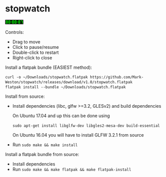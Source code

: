 # stopwatch

![Screenshot](screenshot.png)

Controls:
* Drag to move
* Click to pause/resume
* Double-click to restart
* Right-click to close

Install a flatpak bundle (EASIEST method):
    
    curl -o ~/Downloads/stopwatch.flatpak https://github.com/Mark-Weston/stopwatch/releases/download/v1.0/stopwatch.flatpak
    flatpak install --bundle ~/Downloads/stopwatch.flatpak


Install from source:
* Install dependencies (libc, glfw >=3.2, GLESv2) and build dependencies
  
  On Ubuntu 17.04 and up this can be done using
  
  `sudo apt-get install libglfw-dev libgles2-mesa-dev build-essential`
  
  On Ubuntu 16.04 you will have to install GLFW 3.2.1 from source

* Run `sudo make && make install`

Install a flatpak bundle from source:
* Install dependencies
* Run `sudo make && make flatpak && make flatpak-install`
